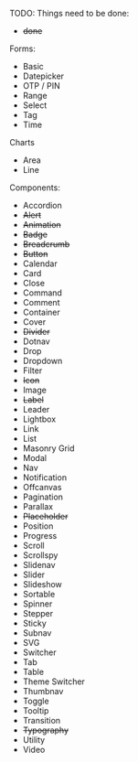 


TODO: Things need to be done:
- ~~done~~


Forms:
- Basic
- Datepicker
- OTP / PIN
- Range
- Select
- Tag
- Time

Charts
- Area
- Line

Components:

- Accordion
- ~~Alert~~
- ~~Animation~~
- ~~Badge~~
- ~~Breadcrumb~~
- ~~Button~~
- Calendar
- Card
- Close
- Command
- Comment
- Container
- Cover
- ~~Divider~~
- Dotnav
- Drop
- Dropdown
- Filter
- ~~Icon~~
- Image
- ~~Label~~
- Leader
- Lightbox
- Link
- List
- Masonry Grid
- Modal
- Nav
- Notification
- Offcanvas
- Pagination
- Parallax
- ~~Placeholder~~
- Position
- Progress
- Scroll
- Scrollspy
- Slidenav
- Slider
- Slideshow
- Sortable
- Spinner
- Stepper
- Sticky
- Subnav
- SVG
- Switcher
- Tab
- Table
- Theme Switcher
- Thumbnav
- Toggle
- Tooltip
- Transition
- ~~Typography~~
- Utility
- Video